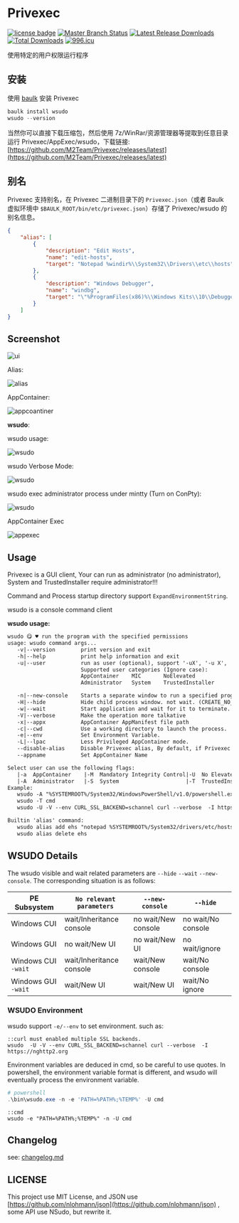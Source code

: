 # Privexec

[![license badge](https://img.shields.io/github/license/M2Team/Privexec.svg)](LICENSE)
[![Master Branch Status](https://github.com/M2Team/Privexec/workflows/CI/badge.svg)](https://github.com/M2Team/Privexec/actions)
[![Latest Release Downloads](https://img.shields.io/github/downloads/M2Team/Privexec/latest/total.svg)](https://github.com/M2Team/Privexec/releases/latest)
[![Total Downloads](https://img.shields.io/github/downloads/M2Team/Privexec/total.svg)](https://github.com/M2Team/Privexec/releases)
[![996.icu](https://img.shields.io/badge/link-996.icu-red.svg)](https://996.icu)

使用特定的用户权限运行程序

## 安装

使用 [baulk](https://github.com/baulk/baulk) 安装 Privexec

```powershell
baulk install wsudo
wsudo --version
```

当然你可以直接下载压缩包，然后使用 7z/WinRar/资源管理器等提取到任意目录运行 Privexec/AppExec/wsudo，下载链接: [https://github.com/M2Team/Privexec/releases/latest](https://github.com/M2Team/Privexec/releases/latest)



## 别名

Privexec 支持别名，在 Privexec 二进制目录下的 `Privexec.json`（或者 Baulk 虚拟环境中 `$BAULK_ROOT/bin/etc/privexec.json`）存储了 Privexec/wsudo 的别名信息。

```json
{
    "alias": [
        {
            "description": "Edit Hosts",
            "name": "edit-hosts",
            "target": "Notepad %windir%\\System32\\Drivers\\etc\\hosts"
        },
        {
            "description": "Windows Debugger",
            "name": "windbg",
            "target": "\"%ProgramFiles(x86)%\\Windows Kits\\10\\Debuggers\\x64\\windbg.exe\""
        }
    ]
}
```


## Screenshot

![ui](docs/images/admin.png)


Alias:

![alias](docs/images/alias.png)

AppContainer:

![appcoantiner](docs/images/appcontainer.png)

**wsudo**:


wsudo usage:

![wsudo](docs/images/wsudo.png)

wsudo Verbose Mode:

![wsudo](docs/images/wsudo3.png)

wsudo exec administrator process under mintty (Turn on ConPty):

![wsudo](docs/images/wsudo-tie-new-mintty.png)

AppContainer Exec

![appexec](docs/images/appexec.png)

## Usage

Privexec is a GUI client, Your can run as administrator (no administrator), System and TrustedInstaller require administrator!!!

Command and Process startup directory support `ExpandEnvironmentString`.

wsudo is a console command client

**wsudo usage:**

```txt
wsudo 😋 ♥ run the program with the specified permissions
usage: wsudo command args...
   -v|--version        print version and exit
   -h|--help           print help information and exit
   -u|--user           run as user (optional), support '-uX', '-u X', '--user=X', '--user X'
                       Supported user categories (Ignore case):
                       AppContainer    MIC       NoElevated
                       Administrator   System    TrustedInstaller

   -n|--new-console    Starts a separate window to run a specified program or command.
   -H|--hide           Hide child process window. not wait. (CREATE_NO_WINDOW)
   -w|--wait           Start application and wait for it to terminate.
   -V|--verbose        Make the operation more talkative
   -x|--appx           AppContainer AppManifest file path
   -c|--cwd            Use a working directory to launch the process.
   -e|--env            Set Environment Variable.
   -L|--lpac           Less Privileged AppContainer mode.
   --disable-alias     Disable Privexec alias, By default, if Privexec exists alias, use it.
   --appname           Set AppContainer Name

Select user can use the following flags:
   |-a  AppContainer    |-M  Mandatory Integrity Control|-U  No Elevated(UAC)|
   |-A  Administrator   |-S  System                     |-T  TrustedInstaller|
Example:
   wsudo -A "%SYSTEMROOT%/System32/WindowsPowerShell/v1.0/powershell.exe" -NoProfile
   wsudo -T cmd
   wsudo -U -V --env CURL_SSL_BACKEND=schannel curl --verbose  -I https://nghttp2.org

Builtin 'alias' command:
   wsudo alias add ehs "notepad %SYSTEMROOT%/System32/drivers/etc/hosts" "Edit Hosts"
   wsudo alias delete ehs

```

## WSUDO Details

The wsudo visible and wait related parameters are `--hide` `--wait` `--new-console`. The corresponding situation is as follows:

|PE Subsystem|`No relevant parameters`|`--new-console`|`--hide`|
|---|---|---|---
|Windows CUI|wait/Inheritance console|no wait/New console|no wait/No console|
|Windows GUI|no wait/New UI|no wait/New UI|no wait/ignore|
|Windows CUI `-wait`|wait/Inheritance console|wait/New console|wait/No console|
|Windows GUI `-wait`|wait/New UI|wait/New UI|wait/No ignore|

### WSUDO Environment

wsudo support `-e/--env` to set environment. such as:

```batch
::curl must enabled multiple SSL backends.
wsudo  -U -V --env CURL_SSL_BACKEND=schannel curl --verbose  -I https://nghttp2.org
```

Environment variables are deduced in cmd, so be careful to use quotes. In powershell, the environment variable format is different, and wsudo will eventually process the environment variable.

```powershell
# powershell
.\bin\wsudo.exe -n -e 'PATH=%PATH%;%TEMP%' -U cmd
```

```batch
::cmd
wsudo -e "PATH=%PATH%;%TEMP%" -n -U cmd
```

## Changelog

see: [changelog.md](./docs/changelog.md)

## LICENSE

This project use MIT License, and JSON use [https://github.com/nlohmann/json](https://github.com/nlohmann/json) , some API use NSudo, but rewrite it.

